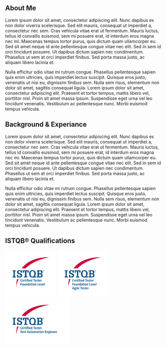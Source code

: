 <html lang="en">
  <head>
    <meta charset="utf-8">
    <meta name="viewport" content="width=device-width, initial-scale=1">
    <link href="https://cdn.jsdelivr.net/npm/bootstrap@5.3.3/dist/css/bootstrap.min.css" rel="stylesheet" integrity="sha384-QWTKZyjpPEjISv5WaRU9OFeRpok6YctnYmDr5pNlyT2bRjXh0JMhjY6hW+ALEwIH" crossorigin="anonymous">
  </head>
<body>

## About Me
Lorem ipsum dolor sit amet, consectetur adipiscing elit. Nunc dapibus ex non dolor viverra scelerisque. Sed elit mauris, consequat ut imperdiet a, consectetur nec sem. Cras vehicula vitae erat ut fermentum. Mauris luctus, tellus id convallis euismod, sem mi posuere erat, id interdum eros magna nec mi. Maecenas tempus tortor purus, quis dictum quam ullamcorper eu. Sed sit amet neque id ante pellentesque congue vitae nec elit. Sed in sem id orci tincidunt posuere. Ut dapibus dictum sapien nec condimentum. Phasellus ut sem at orci imperdiet finibus. Sed porta massa justo, ac aliquam libero lacinia et.

Nulla efficitur odio vitae mi rutrum congue. Phasellus pellentesque sapien quis enim ultricies, quis imperdiet lectus suscipit. Quisque eros justo, venenatis ut nisi eu, dignissim finibus sem. Nulla sem risus, elementum non dolor sit amet, sagittis consequat ligula. Lorem ipsum dolor sit amet, consectetur adipiscing elit. Praesent et tortor tempus, mattis libero vel, porttitor nisl. Proin sit amet massa ipsum. Suspendisse eget urna vel leo tincidunt venenatis. Vestibulum ac pellentesque nunc. Morbi euismod tempus vehicula.

## Background & Experiance
Lorem ipsum dolor sit amet, consectetur adipiscing elit. Nunc dapibus ex non dolor viverra scelerisque. Sed elit mauris, consequat ut imperdiet a, consectetur nec sem. Cras vehicula vitae erat ut fermentum. Mauris luctus, tellus id convallis euismod, sem mi posuere erat, id interdum eros magna nec mi. Maecenas tempus tortor purus, quis dictum quam ullamcorper eu. Sed sit amet neque id ante pellentesque congue vitae nec elit. Sed in sem id orci tincidunt posuere. Ut dapibus dictum sapien nec condimentum. Phasellus ut sem at orci imperdiet finibus. Sed porta massa justo, ac aliquam libero lacinia et.

Nulla efficitur odio vitae mi rutrum congue. Phasellus pellentesque sapien quis enim ultricies, quis imperdiet lectus suscipit. Quisque eros justo, venenatis ut nisi eu, dignissim finibus sem. Nulla sem risus, elementum non dolor sit amet, sagittis consequat ligula. Lorem ipsum dolor sit amet, consectetur adipiscing elit. Praesent et tortor tempus, mattis libero vel, porttitor nisl. Proin sit amet massa ipsum. Suspendisse eget urna vel leo tincidunt venenatis. Vestibulum ac pellentesque nunc. Morbi euismod tempus vehicula.

## ISTQB® Qualifications
<p float="left">
  <img src="https://github.com/MarkJamesKemp/MarkJamesKemp/blob/main/CTFL.png?raw=true" alt="drawing" height="150"/>
  <img src="https://github.com/MarkJamesKemp/MarkJamesKemp/blob/main/CTFL-AT.png?raw=true" alt="drawing" height="150"/>
  <img src="https://github.com/MarkJamesKemp/MarkJamesKemp/blob/main/CT-TAE.png?raw=true" alt="drawing" height="150"/>
</p>
</html>
